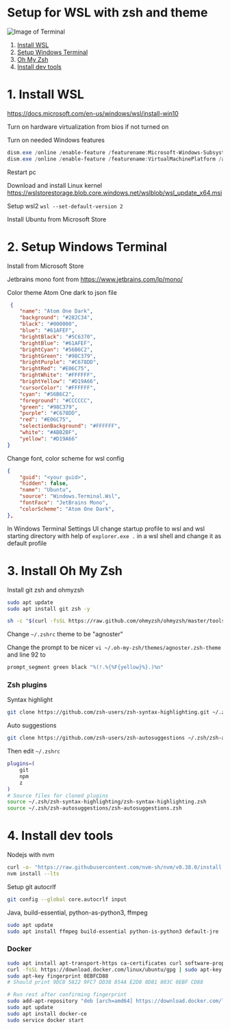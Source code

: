 # Setup for WSL with zsh and theme

![Image of Terminal](https://i.imgur.com/UzIgi6t.png)

1. [Install WSL](#1-install-wsl)
2. [Setup Windows Terminal](#2-setup-windows-terminal)
3. [Oh My Zsh](#3-install-oh-my-zsh)
4. [Install dev tools](#4-install-dev-tools)


# 1. Install WSL
https://docs.microsoft.com/en-us/windows/wsl/install-win10

Turn on hardware virtualization from bios if not turned on

Turn on needed Windows features
```powershell
dism.exe /online /enable-feature /featurename:Microsoft-Windows-Subsystem-Linux /all /norestart
dism.exe /online /enable-feature /featurename:VirtualMachinePlatform /all /norestart
```
Restart pc

Download and install Linux kernel https://wslstorestorage.blob.core.windows.net/wslblob/wsl_update_x64.msi

Setup wsl2 `wsl --set-default-version 2`

Install Ubuntu from Microsoft Store

# 2. Setup Windows Terminal
Install from Microsoft Store

Jetbrains mono font from https://www.jetbrains.com/lp/mono/

Color theme Atom One dark to json file
```json
 {
    "name": "Atom One Dark",
    "background": "#282C34",
    "black": "#000000",
    "blue": "#61AFEF",
    "brightBlack": "#5C6370",
    "brightBlue": "#61AFEF",
    "brightCyan": "#56B6C2",
    "brightGreen": "#98C379",
    "brightPurple": "#C678DD",
    "brightRed": "#E06C75",
    "brightWhite": "#FFFFFF",
    "brightYellow": "#D19A66",
    "cursorColor": "#FFFFFF",
    "cyan": "#56B6C2",
    "foreground": "#CCCCCC",
    "green": "#98C379",
    "purple": "#C678DD",
    "red": "#E06C75",
    "selectionBackground": "#FFFFFF",
    "white": "#ABB2BF",
    "yellow": "#D19A66"
}
```
Change font, color scheme for wsl config
```json
{
    "guid": "<your guid>",
    "hidden": false,
    "name": "Ubuntu",
    "source": "Windows.Terminal.Wsl",
    "fontFace": "JetBrains Mono",
    "colorScheme": "Atom One Dark",
},
```
In Windows Terminal Settings UI change startup profile to wsl and wsl starting directory with help of `explorer.exe .` in a wsl shell and change it as default profile

# 3. Install Oh My Zsh
Install git zsh and ohmyzsh
```sh
sudo apt update
sudo apt install git zsh -y

sh -c "$(curl -fsSL https://raw.github.com/ohmyzsh/ohmyzsh/master/tools/install.sh)"
```
Change `~/.zshrc` theme to be "agnoster"

Change the prompt to be nicer `vi ~/.oh-my-zsh/themes/agnoster.zsh-theme` and line 92 to 
```sh
prompt_segment green black "%(!.%{%F{yellow}%}.)%n"
```

### Zsh plugins

Syntax highlight
```sh
git clone https://github.com/zsh-users/zsh-syntax-highlighting.git ~/.zsh/zsh-syntax-highlighting
```
Auto suggestions
```sh
git clone https://github.com/zsh-users/zsh-autosuggestions ~/.zsh/zsh-autosuggestions
```

Then edit `~/.zshrc`
```sh
plugins=(
    git
    npm
    z
)
# Source files for cloned plugins
source ~/.zsh/zsh-syntax-highlighting/zsh-syntax-highlighting.zsh
source ~/.zsh/zsh-autosuggestions/zsh-autosuggestions.zsh

```
# 4. Install dev tools
Nodejs with nvm
```sh
curl -o- "https://raw.githubusercontent.com/nvm-sh/nvm/v0.38.0/install.sh" | bash
nvm install --lts
```
Setup git autocrlf
```sh
git config --global core.autocrlf input
```
Java, build-essential, python-as-python3, ffmpeg
```sh
sudo apt update
sudo apt install ffmpeg build-essential python-is-python3 default-jre
```

### Docker
```sh
sudo apt install apt-transport-https ca-certificates curl software-properties-common
curl -fsSL https://download.docker.com/linux/ubuntu/gpg | sudo apt-key add -
sudo apt-key fingerprint 0EBFCD88
# Should print 9DC8 5822 9FC7 DD38 854A E2D8 8D81 803C 0EBF CD88

# Run rest after confirming fingerprint
sudo add-apt-repository "deb [arch=amd64] https://download.docker.com/linux/ubuntu $(lsb_release -cs) stable"
sudo apt update
sudo apt install docker-ce
sudo service docker start
```